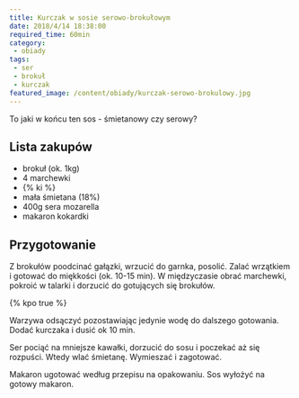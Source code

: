 ```yaml
---
title: Kurczak w sosie serowo-brokułowym
date: 2018/4/14 18:38:00
required_time: 60min
category:
 - obiady
tags:
 - ser
 - brokuł
 - kurczak
featured_image: /content/obiady/kurczak-serowo-brokulowy.jpg
---
```


To jaki w końcu ten sos - śmietanowy czy serowy?

<!-- more -->

## Lista zakupów

 - brokuł (ok. 1kg)
 - 4 marchewki
 - {% ki %}
 - mała śmietana (18%)
 - 400g sera mozarella
 - makaron kokardki

## Przygotowanie

Z brokułów poodcinać gałązki, wrzucić do garnka, posolić.
Zalać wrzątkiem i gotować do miękkości (ok. 10-15 min).
W międzyczasie obrać marchewki, pokroić w talarki i dorzucić do gotujących się brokułów.

{% kpo true %}

Warzywa odsączyć pozostawiając jedynie wodę do dalszego gotowania. Dodać kurczaka i dusić ok 10 min.

Ser pociąć na mniejsze kawałki, dorzucić do sosu i poczekać aż się rozpuści. Wtedy wlać śmietanę.
Wymieszać i zagotować.

Makaron ugotować według przepisu na opakowaniu.
Sos wyłożyć na gotowy makaron.
